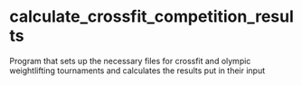 # calculate_crossfit_competition_results
Program that sets up the necessary files for crossfit and olympic weightlifting tournaments and calculates the results put in their input
